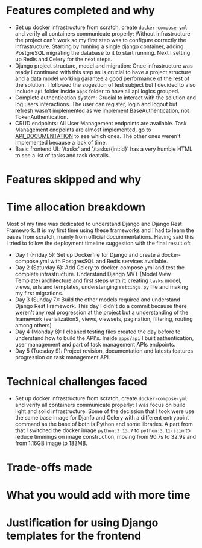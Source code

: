 # Features completed and why
- Set up docker infrastructure from scratch, create `docker-compose-yml` and verify all containers communicate properly:
Without infrastructure the project can't work so my first step was to configure correctly the infrastructure. Starting by running
a single django container, adding PostgreSQL migrating the database to it to start running. Next I setting up Redis and Celery for the next steps.
- Django project structure, model and migration: Once infrastructure was ready I continued with this step as is crucial to have a project structure and a data model working garantee a good performance of the rest of the solution. I followed the sugestion of test subject but I decided to also include `api` folder inside `apps` folder  to have
all api logics grouped.
- Complete authentication system: Crucial to interact with the solution and log users interactions. The user can register, login and logout but refresh wasn't implemented as we implement BaseAuthentication, not TokenAuthentication.
- CRUD endpoints: All User Management endpoints are available. Task Management endpoints are almost implemented, go to [API_DOCUMENTATION](./API_DOCUMENTATION.md) to see which ones. The other ones weren't implemented because a lack of time.
- Basic frontend UI: '/tasks' and '/tasks/{int:id}' has a very humble HTML to see a list of tasks and task deatails.

# Features skipped and why



# Time allocation breakdown
Most of my time was dedicated to understand Django and Django Rest Framework. It is my first time using these frameworks and I had to learn the bases from scratch, mainly from 
official docummentations. Having said this I tried to follow the deployment timeline suggestion with the final result of:
- Day 1 (Friday 5): Set up Dockerfile for Django and create a docker-compose.yml with PostgresSQL and Redis services available.
- Day 2 (Saturday 6): Add Celery to docker-compose.yml and test the complete infrastructure. Understand Django MVT (Model View Template) architecture and first steps with it:
creating `tasks` model, views, urls and templates, understanging `settings.py` file and making my first migrations.
- Day 3 (Sunday 7): Build the other models required and understand Django Rest Framework. This day I didn't do a commit because there weren't any real progression at the project but a understanding of the framework (serializationS, views, viewsets, pagination, filtering, routing among others)
- Day 4 (Monday 8): I cleaned testing files created the day before to understand how to build the API's. Inside `apps/api` I built aathentication, user management and part of task management APIs endpoints.
- Day 5 (Tuesday 9): Project revision, documentation and latests features progression on task management API.

# Technical challenges faced
- Set up docker infrastructure from scratch, create `docker-compose-yml` and verify all containers communicate properly: I was focus on build light and solid infrastructure.
Some of the decission that I took were use the same base image for Djanfo and Celery with a different entrypoint command as the base of both is Python and some libraries. A part from that I switched the docker image `python:3.13.7` to `python:3.11-slim` to reduce timmings on image construction, moving from 90.7s to 32.9s and from 1.16GB image to 183MB.


# Trade-offs made
# What you would add with more time
# Justification for using Django templates for the frontend